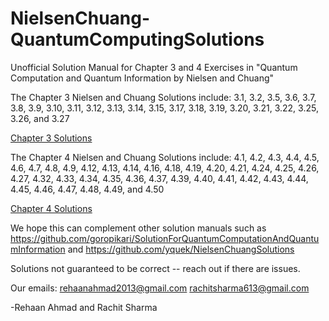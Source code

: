 # NielsenChuang-QuantumComputingSolutions
Unofficial Solution Manual for Chapter 3 and 4 Exercises in "Quantum Computation and Quantum Information by Nielsen and Chuang"

The Chapter 3 Nielsen and Chuang Solutions include: 3.1, 3.2, 3.5, 3.6, 3.7, 3.8, 3.9, 3.10, 3.11, 3.12, 3.13, 3.14, 3.15, 3.17, 3.18, 3.19, 3.20, 3.21, 3.22, 3.25, 3.26, and 3.27

<a href = "https://github.com/rehaanahmad2013/NielsenChuang-QuantumComputingSolutions/blob/master/Chapter3.pdf">Chapter 3 Solutions</a>

The Chapter 4 Nielsen and Chuang Solutions include: 4.1, 4.2, 4.3, 4.4, 4.5, 4.6, 4.7, 4.8, 4.9, 4.12, 4.13, 4.14, 4.16, 4.18, 4.19, 4.20, 4.21, 4.24, 4.25, 4.26, 4.27, 4.32, 4.33, 4.34, 4.35, 4.36, 4.37, 4.39, 4.40, 4.41, 4.42, 4.43, 4.44, 4.45, 4.46, 4.47, 4.48, 4.49, and 4.50

<a href = "https://github.com/rehaanahmad2013/NielsenChuang-QuantumComputingSolutions/blob/master/Chapter4.pdf">Chapter 4 Solutions</a>

We hope this can complement other solution manuals such as  https://github.com/goropikari/SolutionForQuantumComputationAndQuantumInformation and https://github.com/yquek/NielsenChuangSolutions

Solutions not guaranteed to be correct -- reach out if there are issues.

Our emails: rehaanahmad2013@gmail.com rachitsharma613@gmail.com

-Rehaan Ahmad and Rachit Sharma
